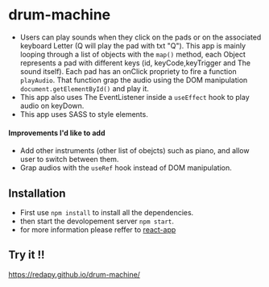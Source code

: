 # drum-machine
- Users can play sounds when they click on the pads or on the associated keyboard Letter (Q will play the pad with txt "Q"). This app is mainly looping through a list of objects with the `map()` method, each Object represents a pad with different keys (id, keyCode,keyTrigger and The sound itself). Each pad has an onClick propriety to fire a function `playAudio`. That function grap the audio using the DOM manipulation `document.getElementById()` and play it.
- This app also uses The EventListener inside a `useEffect` hook to play audio on keyDown.
- This app uses SASS to style elements.
#### Improvements I'd like to add 
- Add other instruments (other list of obejcts) such as piano, and allow user to switch between them.
- Grap audios with the `useRef` hook instead of DOM manipulation.
## Installation
- First use `npm install` to install all the dependencies.
- then start the devolopement server  `npm start`.
- for more information  please reffer to [react-app](/react-app.md)
## Try it !!
https://redapy.github.io/drum-machine/
